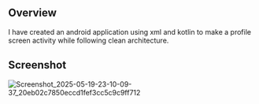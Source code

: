 ## Overview

I have created an android application using xml and kotlin to make a profile screen activity while following clean architecture.

## Screenshot
![Screenshot_2025-05-19-23-10-09-37_20eb02c7850eccd1fef3cc5c9c9ff712](https://github.com/user-attachments/assets/37deeecd-412c-491a-9686-9b24ae70bbac)
